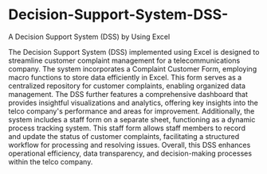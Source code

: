 # Decision-Support-System-DSS-
A Decision Support System (DSS) by Using Excel

The Decision Support System (DSS) implemented using Excel is designed to streamline customer complaint management for a telecommunications company. The system incorporates a Complaint Customer Form, employing macro functions to store data efficiently in Excel. This form serves as a centralized repository for customer complaints, enabling organized data management. The DSS further features a comprehensive dashboard that provides insightful visualizations and analytics, offering key insights into the telco company's performance and areas for improvement. Additionally, the system includes a staff form on a separate sheet, functioning as a dynamic process tracking system. This staff form allows staff members to record and update the status of customer complaints, facilitating a structured workflow for processing and resolving issues. Overall, this DSS enhances operational efficiency, data transparency, and decision-making processes within the telco company.
